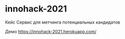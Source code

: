 # innohack-2021
Кейс Сервис для метчинга потенциальных кандидатов

Демо https://innohack-2021.herokuapp.com/
